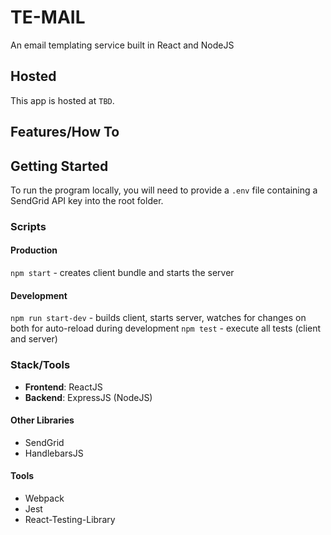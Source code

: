 # TE-MAIL

An email templating service built in React and NodeJS

## Hosted

This app is hosted at `TBD`.

## Features/How To

## Getting Started

To run the program locally, you will need to provide a `.env` file containing a SendGrid API key into the root folder.

### Scripts

#### Production

`npm start` - creates client bundle and starts the server

#### Development

`npm run start-dev` - builds client, starts server, watches for changes on both for auto-reload during development
`npm test` - execute all tests (client and server)

### Stack/Tools

- **Frontend**: ReactJS
- **Backend**: ExpressJS (NodeJS)

#### Other Libraries

- SendGrid
- HandlebarsJS

#### Tools

- Webpack
- Jest
- React-Testing-Library
